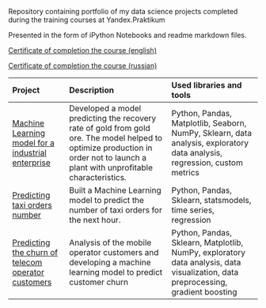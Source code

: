 Repository containing portfolio of my data science projects completed during the training courses at Yandex.Praktikum

Presented in the form of iPython Notebooks and readme markdown files.

[Certificate of completion the course (english)](https://github.com/Polyksena/practicum_projects/blob/main/yandex_ds_sertificate_eng.pdf)

[Certificate of completion the course (russian)](https://github.com/Polyksena/practicum_projects/blob/main/yandex_ds_sertificate_ru.pdf)


| Project | Description | Used libraries and tools |
| :--------------- | :------- | :--------- |
| [Machine Learning model for a industrial enterprise](https://github.com/Polyksena/praktikum-eng/tree/main/gold_recovery_eng) | Developed a model predicting the recovery rate of gold from gold ore. The model helped to optimize production in order not to launch a plant with unprofitable characteristics. | Python, Pandas, Matplotlib, Seaborn, NumPy, Sklearn, data analysis, exploratory data analysis, regression, custom metrics|
| [Predicting taxi orders number]() | Built a Machine Learning model to predict the number of taxi orders for the next hour. | Python, Pandas, Sklearn, statsmodels, time series, regression |
| [Predicting the churn of telecom operator customers]() | Analysis of the mobile operator customers and developing a machine learning model to predict customer churn | Python, Pandas, Sklearn, Matplotlib, NumPy, exploratory data analysis, data visualization, data preprocessing, gradient boosting |

